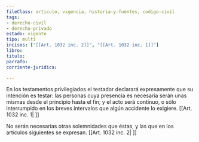 ```yaml
---
fileClass: articulo, vigencia, historia-y-fuentes, codigo-civil
tags:
- derecho-civil
- derecho-privado
estado: vigente
tipo: multi
incisos: ["[[Art. 1032 inc. 2]]", "[[Art. 1032 inc. 1]]"]
libro:
titulo:
parrafo:
corriente-juridica:

---
```

En los testamentos privilegiados el testador declarará expresamente que su intención es testar: las personas cuya presencia es necesaria serán unas mismas desde el principio hasta el fin; y el acto será continuo, o sólo interrumpido en los breves intervalos que algún accidente lo exigiere. [[Art. 1032 inc. 1| ]]

No serán necesarias otras solemnidades que éstas, y las que en los artículos siguientes se expresan. [[Art. 1032 inc. 2| ]]